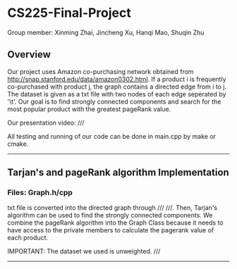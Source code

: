 # CS225-Final-Project
Group member: Xinming Zhai, Jincheng Xu, Hanqi Mao, Shuqin Zhu

## Overview
Our project uses Amazon co-purchasing network obtained from http://snap.stanford.edu/data/amazon0302.html. If a product i is frequently co-purchased with product j, the graph contains a directed edge from i to j. The dataset is given as a txt file with two nodes of each edge seperated by '\t'. Our goal is to find strongly connected components and search for the most popular product with the greatest pageRank value.

Our presentation video: ///

All testing and running of our code can be done in main.cpp by make or cmake.

- - - -
## Tarjan's and pageRank algorithm Implementation
### Files: Graph.h/cpp
txt file is converted into the directed graph through /// ///. Then, Tarjan's algorithm can be used to find the strongly connected components. We combine the pageRank algorithm into the Graph Class because it needs to have access to the private members to calculate the pagerank value of each product.

IMPORTANT: The dataset we used is unweighted. ///
- - - -


